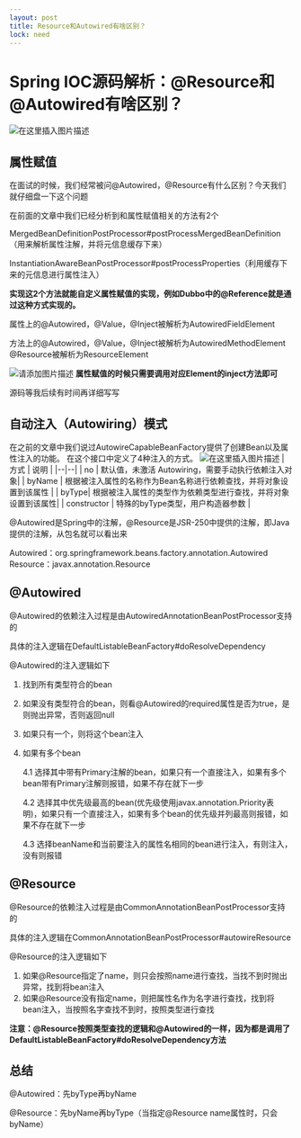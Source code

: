 ```yaml
---
layout: post
title: Resource和Autowired有啥区别？
lock: need
---
```


# Spring IOC源码解析：@Resource和@Autowired有啥区别？
![在这里插入图片描述](https://i-blog.csdnimg.cn/blog_migrate/cd4dea06517f5b06f95ac012c5137a5a.jpeg)
## 属性赋值
在面试的时候，我们经常被问@Autowired，@Resource有什么区别？今天我们就仔细盘一下这个问题

在前面的文章中我们已经分析到和属性赋值相关的方法有2个

MergedBeanDefinitionPostProcessor#postProcessMergedBeanDefinition（用来解析属性注解，并将元信息缓存下来）

InstantiationAwareBeanPostProcessor#postProcessProperties（利用缓存下来的元信息进行属性注入）

**实现这2个方法就能自定义属性赋值的实现，例如Dubbo中的@Reference就是通过这种方式实现的。**

属性上的@Autowired，@Value，@Inject被解析为AutowiredFieldElement

方法上的@Autowired，@Value，@Inject被解析为AutowiredMethodElement
@Resource被解析为ResourceElement

![请添加图片描述](https://i-blog.csdnimg.cn/blog_migrate/3473e9ef06e3d09acedc70d51afc797b.png)
**属性赋值的时候只需要调用对应Element的inject方法即可**

源码等我后续有时间再详细写写
## 自动注入（Autowiring）模式
在之前的文章中我们说过AutowireCapableBeanFactory提供了创建Bean以及属性注入的功能。
在这个接口中定义了4种注入的方式。
![在这里插入图片描述](https://i-blog.csdnimg.cn/blog_migrate/22f29f881fec544da1aa6df4dc6b0a37.png)
| 方式 | 说明 |
|--|--|
| no | 默认值，未激活 Autowiring，需要手动执行依赖注入对象|
| byName | 根据被注入属性的名称作为Bean名称进行依赖查找，并将对象设置到该属性 |
|  byType|  根据被注入属性的类型作为依赖类型进行查找，并将对象设置到该属性|
| constructor | 特殊的byType类型，用户构造器参数 |

@Autowired是Spring中的注解，@Resource是JSR-250中提供的注解，即Java提供的注解，从包名就可以看出来

Autowired：org.springframework.beans.factory.annotation.Autowired
Resource：javax.annotation.Resource

## @Autowired
@Autowired的依赖注入过程是由AutowiredAnnotationBeanPostProcessor支持的

具体的注入逻辑在DefaultListableBeanFactory#doResolveDependency

@Autowired的注入逻辑如下
1. 找到所有类型符合的bean
2. 如果没有类型符合的bean，则看@Autowired的required属性是否为true，是则抛出异常，否则返回null
3. 如果只有一个，则将这个bean注入
4. 如果有多个bean

    4.1 选择其中带有Primary注解的bean，如果只有一个直接注入，如果有多个bean带有Primary注解则报错，如果不存在就下一步

    4.2 选择其中优先级最高的bean(优先级使用javax.annotation.Priority表明)，如果只有一个直接注入，如果有多个bean的优先级并列最高则报错，如果不存在就下一步

    4.3 选择beanName和当前要注入的属性名相同的bean进行注入，有则注入，没有则报错
## @Resource
@Resource的依赖注入过程是由CommonAnnotationBeanPostProcessor支持的

具体的注入逻辑在CommonAnnotationBeanPostProcessor#autowireResource

@Resource的注入逻辑如下
1. 如果@Resource指定了name，则只会按照name进行查找，当找不到时抛出异常，找到将bean注入
2. 如果@Resource没有指定name，则把属性名作为名字进行查找，找到将bean注入，当按照名字查找不到时，按照类型进行查找

**注意：@Resource按照类型查找的逻辑和@Autowired的一样，因为都是调用了DefaultListableBeanFactory#doResolveDependency方法**

## 总结

@Autowired：先byType再byName

@Resource：先byName再byType（当指定@Resource name属性时，只会byName）